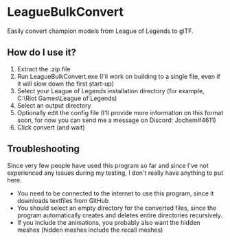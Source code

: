 # LeagueBulkConvert
Easily convert champion models from League of Legends to glTF.

## How do I use it?
1. Extract the .zip file
2. Run LeagueBulkConvert.exe (I'll work on building to a single file, even if it will slow down the first start-up)
3. Select your League of Legends installation directory (for example, C:\\Riot Games\\League of Legends)
4. Select an output directory
5. Optionally edit the config file (I'll provide more information on this format soon, for now you can send me a message on Discord: Jochem#4611)
6. Click convert (and wait)

## Troubleshooting
Since very few people have used this program so far and since I've not experienced any issues during my testing, I don't really have anything to put here.

* You need to be connected to the internet to use this program, since it downloads textfiles from GitHub
* You should select an empty directory for the converted files, since the program automatically creates and deletes entire directories recursively.
* If you include the animations, you probably also want the hidden meshes (hidden meshes include the recall meshes)
